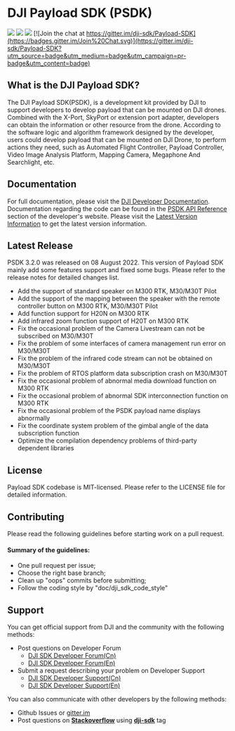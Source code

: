 # DJI Payload SDK (PSDK)

![](https://img.shields.io/badge/version-V3.2.0-orange.svg)
![](https://img.shields.io/badge/platform-linux_|_rtos-green.svg)
![](https://img.shields.io/badge/license-MIT-blue.svg)
[![Join the chat at https://gitter.im/dji-sdk/Payload-SDK](https://badges.gitter.im/Join%20Chat.svg)](https://gitter.im/dji-sdk/Payload-SDK?utm_source=badge&utm_medium=badge&utm_campaign=pr-badge&utm_content=badge)

## What is the DJI Payload SDK?

The DJI Payload SDK(PSDK), is a development kit provided by DJI to support developers to develop payload that can be mounted 
on DJI drones. Combined with the X-Port, SkyPort or extension port adapter, developers can obtain the information or other 
resource from the drone. According to the software logic and algorithm framework designed by the developer, users could 
develop payload that can be mounted on DJI Drone, to perform actions they need, such as Automated Flight Controller, 
Payload Controller, Video Image Analysis Platform, Mapping Camera, Megaphone And Searchlight, etc.

## Documentation

For full documentation, please visit
the [DJI Developer Documentation](https://developer.dji.com/payload-sdk/documentation/). Documentation regarding the
code can be found in the [PSDK API Reference](https://developer.dji.com/payload-api-reference/introduction/index.html)
section of the developer's website. Please visit
the [Latest Version Information](https://developer.dji.com/payload-sdk/documentation/appendix/firmware.html) to get the
latest version information.

## Latest Release

PSDK 3.2.0 was released on 08 August 2022. This version of Payload SDK mainly add some features support and fixed some
bugs. Please refer to the release notes for detailed changes list.

* Add the support of standard speaker on M300 RTK, M30/M30T Pilot
* Add the support of the mapping between the speaker with the remote controller button on M300 RTK, M30/M30T Pilot
* Add function support for H20N on M300 RTK
* Add infrared zoom function support of H20T on M300 RTK
* Fix the occasional problem of the Camera Livestream can not be subscribed on M30/M30T
* Fix the problem of some interfaces of camera management run error on M30/M30T
* Fix the problem of the infrared code stream can not be obtained on M30/M30T
* Fix the problem of RTOS platform data subscription crash on M30/M30T
* Fix the occasional problem of abnormal media download function on M300 RTK
* Fix the occasional problem of abnormal SDK interconnection function on M300 RTK
* Fix the occasional problem of the PSDK payload name displays abnormally
* Fix the coordinate system problem of the gimbal angle of the data subscription function
* Optimize the compilation dependency problems of third-party dependent libraries

## License

Payload SDK codebase is MIT-licensed. Please refer to the LICENSE file for detailed information.

## Contributing

Please read the following guidelines before starting work on a pull request.

#### Summary of the guidelines:

* One pull request per issue;
* Choose the right base branch;
* Clean up "oops" commits before submitting;
* Follow the coding style by "doc/dji_sdk_code_style"

## Support

You can get official support from DJI and the community with the following methods:

- Post questions on Developer Forum
  * [DJI SDK Developer Forum(Cn)](https://djisdksupport.zendesk.com/hc/zh-cn/community/topics)
  * [DJI SDK Developer Forum(En)](https://djisdksupport.zendesk.com/hc/en-us/community/topics)
- Submit a request describing your problem on Developer Support
  * [DJI SDK Developer Support(Cn)](https://djisdksupport.zendesk.com/hc/zh-cn/requests/new)
  * [DJI SDK Developer Support(En)](https://djisdksupport.zendesk.com/hc/en-us/requests/new)
  
You can also communicate with other developers by the following methods:

- Github Issues or [gitter.im](https://gitter.im/dji-sdk/Payload-SDK)
- Post questions on [**Stackoverflow**](http://stackoverflow.com) using [**dji-sdk**](http://stackoverflow.com/questions/tagged/dji-sdk) tag